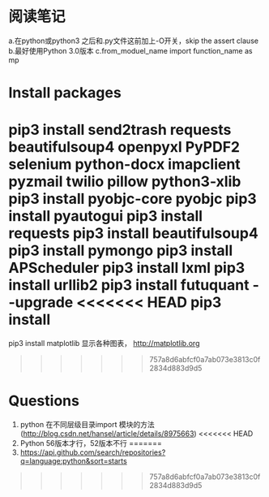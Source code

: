 #  阅读笔记

 a.在python或python3 之后和.py文件这前加上-O开关，skip the assert clause
 b.最好使用Python 3.0版本
 c.from_moduel_name import function_name as mp


# Install packages

pip3 install send2trash requests beautifulsoup4 openpyxl  PyPDF2 selenium  python-docx   imapclient   pyzmail  twilio pillow  python3-xlib
pip3 install pyobjc-core pyobjc
pip3 install pyautogui
pip3 install requests
pip3 install beautifulsoup4
pip3 install pymongo
pip3 install APScheduler
pip3 install lxml
pip3 install urllib2
pip3 install futuquant --upgrade
<<<<<<< HEAD
pip3 install
=======
pip3 install matplotlib 显示各种图表， http://matplotlib.org

>>>>>>> 757a8d6abfcf0a7ab073e3813c0f2834d883d9d5

# Questions

1. python 在不同层级目录import 模块的方法(http://blog.csdn.net/hansel/article/details/8975663)
<<<<<<< HEAD
2. Python 56版本才行，52版本不行
=======
2. https://api.github.com/search/repositories?q=language:python&sort=starts
>>>>>>> 757a8d6abfcf0a7ab073e3813c0f2834d883d9d5
